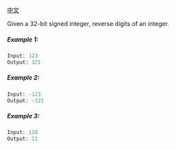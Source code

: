 [中文](./README-zh.md)

Given a 32-bit signed integer, reverse digits of an integer.

##### Example 1:

```php
Input: 123
Output: 321
```

##### Example 2:

```php
Input: -123
Output: -321
```

##### Example 3:

```php
Input: 120
Output: 21
```